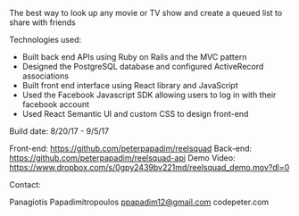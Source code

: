The best way to look up any movie or TV show and create a queued list to share with friends

Technologies used:

+ Built back end APIs using Ruby on Rails and the MVC pattern
+ Designed the PostgreSQL database and configured ActiveRecord associations
+ Built front end interface using React library and JavaScript
+ Used the Facebook Javascript SDK allowing users to log in with their facebook account
+ Used React Semantic UI and custom CSS to design front-end

Build date: 8/20/17 - 9/5/17


Front-end: https://github.com/peterpapadim/reelsquad
Back-end: https://github.com/peterpapadim/reelsquad-api
Demo Video: https://www.dropbox.com/s/0gpy2439bv221md/reelsquad_demo.mov?dl=0


Contact:

Panagiotis Papadimitropoulos
ppapadim12@gmail.com
codepeter.com
